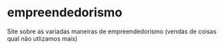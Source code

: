 # empreendedorismo
Site sobre as variadas maneiras de empreendedorismo (vendas de coisas qual não utlizamos mais)
